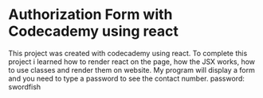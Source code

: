 # Authorization Form with Codecademy using react 
This project was created with codecademy using react. To complete this project i learned how to render react on the page, how the JSX works, how to use classes and render them on website. My program will display a form and you need to type a password to see the contact number. 
password: swordfish